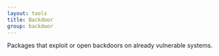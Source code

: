 ```yaml
---
layout: tools
title: Backdoor
group: backdoor
---
```


Packages that exploit or open backdoors on already vulnerable systems.